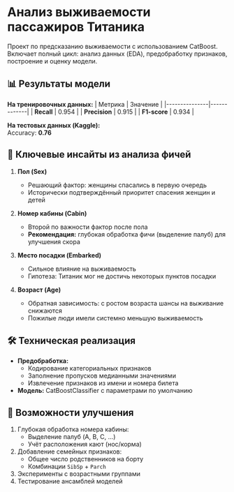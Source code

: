 # Анализ выживаемости пассажиров Титаника

Проект по предсказанию выживаемости с использованием CatBoost. Включает полный цикл: анализ данных (EDA), предобработку признаков, построение и оценку модели.

## 📊 Результаты модели

**На тренировочных данных:**
| Метрика       | Значение    |
|---------------|-------------|
| **Recall**    | 0.954       |
| **Precision** | 0.915       |
| **F1-score**  | 0.934       |

**На тестовых данных (Kaggle):**  
Accuracy: **0.76**

## 🔑 Ключевые инсайты из анализа фичей

1. **Пол (Sex)**  
   - Решающий фактор: женщины спасались в первую очередь  
   - Исторически подтверждённый приоритет спасения женщин и детей

2. **Номер кабины (Cabin)**  
   - Второй по важности фактор после пола  
   - **Рекомендация:** глубокая обработка фичи (выделение палуб) для улучшения скора

3. **Место посадки (Embarked)**  
   - Сильное влияние на выживаемость  
   - Гипотеза: Титаник мог не достичь некоторых пунктов посадки

4. **Возраст (Age)**  
   - Обратная зависимость: с ростом возраста шансы на выживание снижаются  
   - Пожилые люди имели системно меньшую выживаемость

## 🛠 Техническая реализация

- **Предобработка:**
  - Кодирование категориальных признаков
  - Заполнение пропусков медианными значениями
  - Извлечение признаков из имени и номера билета
- **Модель:** CatBoostClassifier с параметрами по умолчанию

## 🚀 Возможности улучшения

1. Глубокая обработка номера кабины:
   - Выделение палуб (A, B, C, ...)
   - Учёт расположения кают (нос/корма)
2. Добавление семейных признаков:
   - Общее число родственников на борту
   - Комбинации `SibSp` + `Parch`
3. Эксперименты с возрастными группами
4. Тестирование ансамблей моделей
